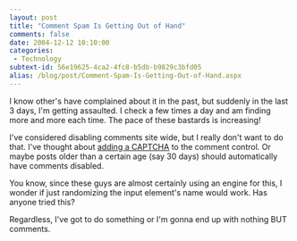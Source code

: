 ```yaml
---
layout: post
title: "Comment Spam Is Getting Out of Hand"
comments: false
date: 2004-12-12 10:10:00
categories:
 - Technology
subtext-id: 56e19625-4ca2-4fc8-b5db-b9829c3bfd05
alias: /blog/post/Comment-Spam-Is-Getting-Out-of-Hand.aspx
---
```



I know other's have complained about it in the past, but suddenly in the last 3 days, I'm getting assaulted. I check a few times a day and am finding more and more each time. The pace of these bastards is increasing!

I've considered disabling comments site wide, but I really don't want to do that. I've thought about [adding a CAPTCHA](http://www.hanselman.com/blog/PermaLink.aspx?guid=99b2e3e9-5597-4883-a015-d77c3246a2a8) to the comment control. Or maybe posts older than a certain age (say 30 days) should automatically have comments disabled.

You know, since these guys are almost certainly using an engine for this, I wonder if just randomizing the input element's name would work. Has anyone tried this?

Regardless, I've got to do something or I'm gonna end up with nothing BUT comments.
